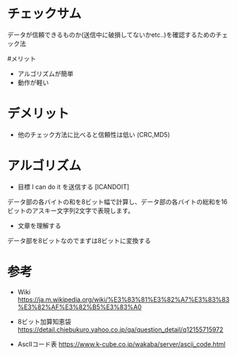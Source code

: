 # チェックサム
データが信頼できるものか(送信中に破損してないかetc..)を確認するためのチェック法

#メリット
- アルゴリズムが簡単
- 動作が軽い

# デメリット
- 他のチェック方法に比べると信頼性は低い
(CRC,MD5)

# アルゴリズム
- 目標
I can do it を送信する
[ICANDOIT]

データ部の各バイトの和を8ビット幅で計算し、データ部の各バイトの総和を16ビットのアスキー文字列2文字で表現します。

- 文章を理解する

データ部を8ビットなのでまずは8ビットに変換する


# 参考
- Wiki
https://ja.m.wikipedia.org/wiki/%E3%83%81%E3%82%A7%E3%83%83%E3%82%AF%E3%82%B5%E3%83%A0

- 8ビット加算知恵袋
https://detail.chiebukuro.yahoo.co.jp/qa/question_detail/q12155715972

- AscIIコード表
https://www.k-cube.co.jp/wakaba/server/ascii_code.html